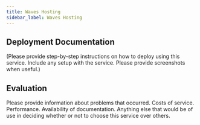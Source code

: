 ```yaml
---
title: Waves Hosting
sidebar_label: Waves Hosting
---
```


## Deployment Documentation

(Please provide step-by-step instructions on how to deploy using this service. Include any setup with the service. Please provide screenshots when useful.)

## Evaluation

Please provide information about problems that occurred. Costs of service. Performance. Availability of documentation. Anything else that would be of use in deciding whether or not to choose this service over others.


